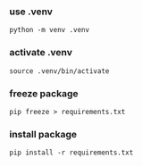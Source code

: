 ### use .venv
`python -m venv .venv`

### activate .venv
`source .venv/bin/activate`

### freeze package
`pip freeze > requirements.txt`
### install package
`pip install -r requirements.txt`